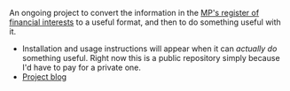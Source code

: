 An ongoing project to convert the information in the [MP's register of financial interests](http://www.publications.parliament.uk/pa/cm/cmregmem/contents1415.htm) to a useful format, and then to do something useful with it.
 
 - Installation and usage instructions will appear when it can *actually do* something useful. Right now this is a public repository simply because I'd have to pay for a private one.
 - [Project blog](https://www.tumblr.com/tagged/registerofinterests)